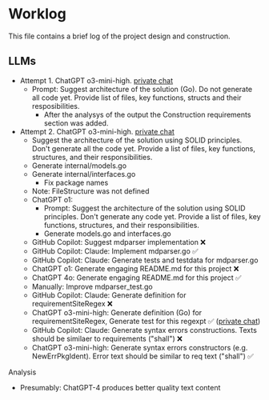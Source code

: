 # Worklog

This file contains a brief log of the project design and construction.

## LLMs

- Attempt 1. ChatGPT o3-mini-high. [private chat](https://chatgpt.com/c/67a7f223-fcc0-800d-a486-427a3f47c3ed)
  - Prompt: Suggest architecture of the solution (Go). Do not generate all code yet. Provide list of files, key functions, structs and their resposibilities.
    - After the analysys of the output the Construction requirements section was added.
- Attempt 2. ChatGPT o3-mini-high. [private chat](https://chatgpt.com/c/67a90782-3644-800d-a619-956119cc2b0c)
  - Suggest the architecture of the solution using SOLID principles. Don't generate all the code yet. Provide a list of files, key functions, structures, and their responsibilities.
  - Generate internal/models.go
  - Generate internal/interfaces.go
    - Fix package names
  - Note: FileStructure was not defined
  - ChatGPT o1:
    - Prompt: Suggest the architecture of the solution using SOLID principles. Don't generate any code yet. Provide a list of files, key functions, structures, and their responsibilities.
    - Generate models.go and interfaces.go
  - GitHub Copilot: Suggest mdparser implementation ❌
  - GitHub Copilot: Claude: Implement mdparser.go ✅
  - GitHub Copilot: Claude: Generate tests and testdata for mdparser.go
  - ChatGPT o1: Generate engaging README.md for this project ❌
  - ChatGPT 4o: Generate engaging README.md for this project ✅
  - Manually: Improve mdparser_test.go
  - GitHub Copilot: Claude: Generate definition for requirementSiteRegex ❌
  - ChatGPT o3-mini-high: Generate definition (Go) for requirementSiteRegex, Generate test for this regexpt ✅ ([private chat](https://chatgpt.com/c/67aa31b3-85c8-800d-8237-686acd9ee06f))
  - GitHub Copilot: Claude: Generate syntax errors constructions. Texts should be similaer to requirements ("shall") ❌
  - ChatGPT o3-mini-high: Generate syntax errors constructors (e.g. NewErrPkgIdent). Error text should be similar to req text ("shall") ✅

Analysis

- Presumably: ChatGPT-4 produces better quality text content
